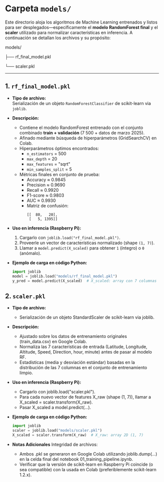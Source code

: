# Carpeta `models/`

Este directorio aloja los algoritmos de Machine Learning entrenados y listos para ser desplegados—específicamente el **modelo RandomForest final** y el **scaler** utilizado para normalizar características en inferencia. A continuación se detallan los archivos y su propósito:

models/

├── rf_final_model.pkl

└── scaler.pkl

---

## 1. `rf_final_model.pkl`

- **Tipo de archivo:**  
  Serialización de un objeto `RandomForestClassifier` de scikit-learn via `joblib`.  
- **Descripción:**  
  - Contiene el modelo RandomForest entrenado con el conjunto combinado **train + validación** (7 500 + datos de marzo 2025).  
  - Afinado mediante búsqueda de hiperparámetros (GridSearchCV) en Colab.  
  - Hiperparámetros óptimos encontrados:  
    - `n_estimators` = 500  
    - `max_depth` = 20  
    - `max_features` = "sqrt"  
    - `min_samples_split` = 5  
  - Métricas finales en conjunto de prueba:  
    - Accuracy ≈ 0.9845  
    - Precision ≈ 0.9690  
    - Recall ≈ 0.9920  
    - F1-score ≈ 0.9803  
    - AUC ≈ 0.9930  
    - Matriz de confusión:  
      ```
      [[  80,   20],
       [   5, 1395]]
      ```  
  
- **Uso en inferencia (Raspberry Pi):**  
  1. Cargarlo con `joblib.load("rf_final_model.pkl")`.  
  2. Proveerle un vector de características normalizado (shape `(1, 7)`).  
  3. Llamar a `model.predict(X_scaled)` para obtener `1` (íntegro) o `0` (anómalo).  
- **Ejemplo de carga en código Python:**
  ```python
  import joblib
  model = joblib.load("models/rf_final_model.pkl")
  y_pred = model.predict(X_scaled)  # X_scaled: array con 7 columnas normalizadas

## 2. `scaler.pkl`

- **Tipo de archivo:**  
  - Serialización de un objeto StandardScaler de scikit-learn via joblib.
- **Descripción:**  
  - Ajustado sobre los datos de entrenamiento originales (train_data.csv) en Google Colab.
  - Normaliza las 7 características de entrada (Latitude, Longitude, Altitude, Speed, Direction, hour, minute) antes de pasar al modelo RF.
  - Estadísticas (media y desviación estándar) basadas en la distribución de las 7 columnas en el conjunto de entrenamiento limpio.
- **Uso en inferencia (Raspberry Pi):**
  - Cargarlo con joblib.load("scaler.pkl").
  - Para cada nuevo vector de features X_raw (shape (1, 7)), llamar a X_scaled = scaler.transform(X_raw).
  - Pasar X_scaled a model.predict(...).
 
- **Ejemplo de carga en código Python:**
  ```python
  import joblib
  scaler = joblib.load("models/scaler.pkl")
  X_scaled = scaler.transform(X_raw)  # X_raw: array 2D (1, 7)

- **Notas Adicionales**
  Integridad de archivos:
  - Ambos .pkl se generaron en Google Colab utilizando joblib.dump(...) en la celda final del notebook 01_training_pipeline.ipynb.
  - Verificar que la versión de scikit-learn en Raspberry Pi coincide (o sea compatible) con la usada en Colab (preferiblemente scikit-learn 1.2.x).

